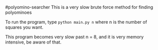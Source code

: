 #polyomino-searcher
This is a very slow brute force method for finding polyominoes

To run the program, type ```python main.py n``` where n is the number of squares you want.

This program becomes very slow past n = 8, and it is very memory intensive, be aware of that.
